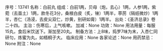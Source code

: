 序号：13741
名称：白前丸
组成：白前1两，贝母（炮，去心）1两，人参1两，紫菀（去苗土）1两，款冬花3分，桑根白皮（炙，锉）1两半，葶苈（隔纸微炒）1两半，杏仁（汤浸，去皮尖双仁，炒黄，别研如膏）1两半。
出处：《圣济总录》卷二十四。
主治：伤寒后，上气咳嗽。
加减：None
功效：None
用法用量：每服15丸，食后米饮送下。渐加至20丸。
制备方法：上8味，捣罗7味为末，入杏仁同研匀，炼蜜为丸，如梧桐子大。
临床应用：None
各家论述：None
用药禁忌：None
附注：None
